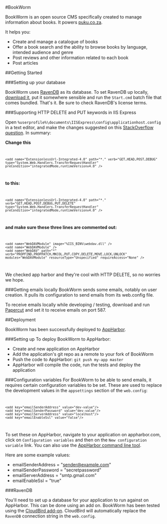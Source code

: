 #BookWorm

BookWorm is an open source CMS specifically created to manage information about books. It powers [puku.co.za](http://puku.co.za).

It helps you:

* Create and manage a catalogue of books
* Offer a book search and the ability to browse books by language, intended audience and genre
* Post reviews and other information related to each book
* Post articles

##Getting Started

###Setting up your database

BookWorm uses [RavenDB](http://ravendb.net/) as its database. To set RavenDB up locally, [download it](http://ravendb.net/download), put it somewhere sensible and run the `Start.cmd` batch file that comes bundled. That's it. Be sure to check RavenDB's license terms.

###Supporting HTTP DELETE and PUT keywords in IIS Express

Open `%userprofile%\documents\IISExpress\config\applicationhost.config` in a text editor, and make the changes suggested on this [StackOverflow question](http://stackoverflow.com/a/10907343). In summary:

**Change this**
<code>

	<add name="ExtensionlessUrl-Integrated-4.0" path="*." verb="GET,HEAD,POST,DEBUG" type="System.Web.Handlers.TransferRequestHandler" preCondition="integratedMode,runtimeVersionv4.0" />
</code>

**to this:**
<code>

	<add name="ExtensionlessUrl-Integrated-4.0" path="*." verb="GET,HEAD,POST,DEBUG,PUT,DELETE" type="System.Web.Handlers.TransferRequestHandler" preCondition="integratedMode,runtimeVersionv4.0" />
</code>

**and make sure these three lines are commented out:**
<code>

	<add name="WebDAVModule" image="%IIS_BIN%\webdav.dll" />
	<add name="WebDAVModule" /> 
	<add name="WebDAV" path="*" verb="PROPFIND,PROPPATCH,MKCOL,PUT,COPY,DELETE,MOVE,LOCK,UNLOCK" modules="WebDAVModule" resourceType="Unspecified" requireAccess="None" />
</code>

We checked app harbor and they're cool with HTTP DELETE, so no worries we hope.

###Getting emails locally
BookWorm sends some emails, notably on user creation. It pulls its configuration to send emails from its web.config file.

To receive emails locally while developing / testing, download and run [Papercut](http://papercut.codeplex.com/) and set it to receive emails on port 587.

##Deployment

BookWorm has been successfully deployed to [AppHarbor](https://appharbor.com/).

###Setting up
To deploy BookWorm to AppHarbor:

* Create and new application on AppHarbor
* Add the application's git repo as a remote to your fork of BookWorm
* Push the code to AppHarbor: `git push my-app master`
* AppHarbor will compile the code, run the tests and deploy the application

###Configuration variables
For BookWorm to be able to send emails, it requires certain configuration variables to be set. These are used to replace the development values in the `appsettings` section of the `web.config`:
<code>

    <add key="emailSenderAddress" value="dev-value"/>
    <add key="emailSenderPassword" value="dev-value"/>
    <add key="emailServerAddress" value="localhost"/>
    <add key="emailEnableSsl" value="false"/>
</code>

To set these on AppHarbor, navigate to your application on appharbor.com, click on `Configuration variables` and then on the `New configuration variable` link. You can also use the [AppHarbor command line tool](http://blog.appharbor.com/2012/4/25/introducing-the-appharbor-command-line-utility).

Here are some example values:

* emailSenderAddress = "sender@example.com"
* emailSenderPassword = "secretpassword"
* emailServerAddress = "smtp.gmail.com"
* emailEnableSsl = "true"

###RavenDB

You'll need to set up a database for your application to run against on AppHarbor. This can be done using an add on. BookWorm has been tested using the [CloudBird add-on](https://appharbor.com/applications/puku-staging/addons/cloudbird). CloudBird will automatically replace the `RavenDB` connection string in the `web.config`.
 